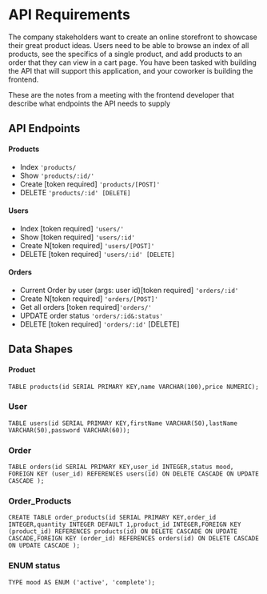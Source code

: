 # API Requirements
The company stakeholders want to create an online storefront to showcase their great product ideas. Users need to be able to browse an index of all products, see the specifics of a single product, and add products to an order that they can view in a cart page. You have been tasked with building the API that will support this application, and your coworker is building the frontend.

These are the notes from a meeting with the frontend developer that describe what endpoints the API needs to supply

## API Endpoints
#### Products
- Index  `'products/`
- Show  `'products/:id/'`
- Create [token required] `'products/[POST]'`
- DELETE `'products/:id' [DELETE]`

#### Users
- Index [token required] `'users/'`
- Show [token required] `'users/:id'`
- Create N[token required] `'users/[POST]'`
- DELETE [token required] `'users/:id' [DELETE]`

#### Orders
- Current Order by user (args: user id)[token required] `'orders/:id'`
- Create N[token required] `'orders/[POST]'`
- Get all orders [token required]`'orders/'`
- UPDATE order status `'orders/:id&:status'`
- DELETE [token required] `'orders/:id'` [DELETE]

## Data Shapes
#### Product
` TABLE products(id SERIAL PRIMARY KEY,name VARCHAR(100),price NUMERIC); `

### User
` TABLE users(id SERIAL PRIMARY KEY,firstName VARCHAR(50),lastName VARCHAR(50),password VARCHAR(60)); `

### Order
` TABLE orders(id SERIAL PRIMARY KEY,user_id INTEGER,status mood, FOREIGN KEY (user_id) REFERENCES users(id) ON DELETE CASCADE ON UPDATE CASCADE ); `

### Order_Products
` CREATE TABLE order_products(id SERIAL PRIMARY KEY,order_id INTEGER,quantity INTEGER DEFAULT 1,product_id INTEGER,FOREIGN KEY (product_id) REFERENCES products(id) ON DELETE CASCADE ON UPDATE CASCADE,FOREIGN KEY (order_id) REFERENCES orders(id) ON DELETE CASCADE ON UPDATE CASCADE ); `

### ENUM status
` TYPE mood AS ENUM ('active', 'complete'); `